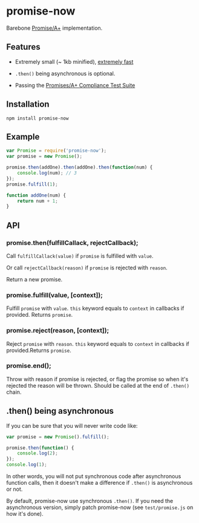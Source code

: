 # promise-now

Barebone [Promise/A+](http://promisesaplus.com/) implementation.

## Features

- Extremely small (~ 1kb minified), [extremely fast](http://jsperf.com/wqfwewefewrw/18)

- `.then()` being asynchronous is optional.

- Passing the [Promises/A+ Compliance Test Suite](https://github.com/promises-aplus/promises-tests)

## Installation

	npm install promise-now

## Example

```javascript
var Promise = require('promise-now');
var promise = new Promise();

promise.then(addOne).then(addOne).then(function(num) {
	console.log(num); // 3
});
promise.fulfill(1);

function addOne(num) {
	return num + 1;
}
```

## API


### promise.then(fulfillCallack, rejectCallback);

Call `fulfillCallack(value)` if `promise` is fulfilled with `value`.

Or call `rejectCallback(reason)` if `promise` is rejected with `reason`.

Return a new promise.

### promise.fulfill(value, [context]);

Fulfill `promise` with `value`. `this` keyword equals to `context` in callbacks if provided. Returns `promise`.

### promise.reject(reason, [context]);

Reject `promise` with `reason`. `this` keyword equals to `context` in callbacks if provided.Returns `promise`.

### promise.end();

Throw with reason if promise is rejected, or flag the promise so when it's rejected the reason will be thrown. Should be called at the end of `.then()` chain.

## .then() being asynchronous

If you can be sure that you will never write code like:

```javascript
var promise = new Promise().fulfill();

promise.then(function() {
	console.log(2);
});
console.log(1);
```

In other words, you will not put synchronous code after asynchronous function calls, then it doesn't make a difference if `.then()` is asynchronous or not.

By default, promise-now use synchronous `.then()`. If you need the asynchronous version, simply patch promise-now (see `test/promise.js` on how it's done).